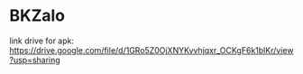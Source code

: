 # BKZalo
 link drive for apk: https://drive.google.com/file/d/1GRo5Z0OjXNYKvvhjqxr_OCKgF6k1blKr/view?usp=sharing
